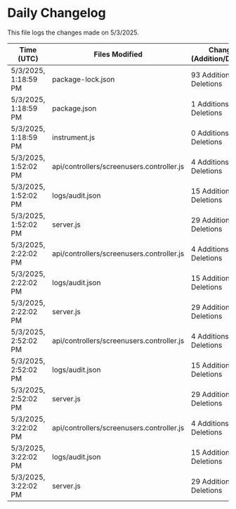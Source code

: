 # Daily Changelog

This file logs the changes made on 5/3/2025.

| Time (UTC)             | Files Modified                    | Changes (Addition/Deletion) |
|------------------------|-----------------------------------|-----------------------------|
| 5/3/2025, 1:18:59 PM | package-lock.json | 93 Additions & 0 Deletions |
| 5/3/2025, 1:18:59 PM | package.json | 1 Additions & 0 Deletions |
| 5/3/2025, 1:18:59 PM | instrument.js | 0 Additions & 0 Deletions |
| 5/3/2025, 1:52:02 PM | api/controllers/screenusers.controller.js | 4 Additions & 4 Deletions|
| 5/3/2025, 1:52:02 PM | logs/audit.json | 15 Additions & 15 Deletions|
| 5/3/2025, 1:52:02 PM | server.js | 29 Additions & 28 Deletions|
| 5/3/2025, 2:22:02 PM | api/controllers/screenusers.controller.js | 4 Additions & 4 Deletions|
| 5/3/2025, 2:22:02 PM | logs/audit.json | 15 Additions & 15 Deletions|
| 5/3/2025, 2:22:02 PM | server.js | 29 Additions & 28 Deletions|
| 5/3/2025, 2:52:02 PM | api/controllers/screenusers.controller.js | 4 Additions & 4 Deletions|
| 5/3/2025, 2:52:02 PM | logs/audit.json | 15 Additions & 15 Deletions|
| 5/3/2025, 2:52:02 PM | server.js | 29 Additions & 28 Deletions|
| 5/3/2025, 3:22:02 PM | api/controllers/screenusers.controller.js | 4 Additions & 4 Deletions|
| 5/3/2025, 3:22:02 PM | logs/audit.json | 15 Additions & 15 Deletions|
| 5/3/2025, 3:22:02 PM | server.js | 29 Additions & 28 Deletions|

